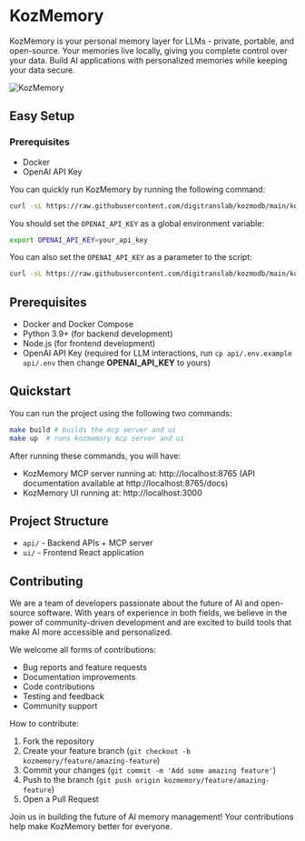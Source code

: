 # KozMemory

KozMemory is your personal memory layer for LLMs - private, portable, and open-source. Your memories live locally, giving you complete control over your data. Build AI applications with personalized memories while keeping your data secure.

![KozMemory](https://github.com/user-attachments/assets/3c701757-ad82-4afa-bfbe-e049c2b4320b)

## Easy Setup

### Prerequisites
- Docker
- OpenAI API Key

You can quickly run KozMemory by running the following command:

```bash
curl -sL https://raw.githubusercontent.com/digitranslab/kozmodb/main/kozmemory/run.sh | bash
```

You should set the `OPENAI_API_KEY` as a global environment variable:

```bash
export OPENAI_API_KEY=your_api_key
```

You can also set the `OPENAI_API_KEY` as a parameter to the script:

```bash
curl -sL https://raw.githubusercontent.com/digitranslab/kozmodb/main/kozmemory/run.sh | OPENAI_API_KEY=your_api_key bash
```

## Prerequisites

- Docker and Docker Compose
- Python 3.9+ (for backend development)
- Node.js (for frontend development)
- OpenAI API Key (required for LLM interactions, run `cp api/.env.example api/.env` then change **OPENAI_API_KEY** to yours)

## Quickstart

You can run the project using the following two commands:
```bash
make build # builds the mcp server and ui
make up  # runs kozmemory mcp server and ui
```

After running these commands, you will have:
- KozMemory MCP server running at: http://localhost:8765 (API documentation available at http://localhost:8765/docs)
- KozMemory UI running at: http://localhost:3000

## Project Structure

- `api/` - Backend APIs + MCP server
- `ui/` - Frontend React application

## Contributing

We are a team of developers passionate about the future of AI and open-source software. With years of experience in both fields, we believe in the power of community-driven development and are excited to build tools that make AI more accessible and personalized.

We welcome all forms of contributions:
- Bug reports and feature requests
- Documentation improvements
- Code contributions
- Testing and feedback
- Community support

How to contribute:

1. Fork the repository
2. Create your feature branch (`git checkout -b kozmemory/feature/amazing-feature`)
3. Commit your changes (`git commit -m 'Add some amazing feature'`)
4. Push to the branch (`git push origin kozmemory/feature/amazing-feature`)
5. Open a Pull Request

Join us in building the future of AI memory management! Your contributions help make KozMemory better for everyone.
